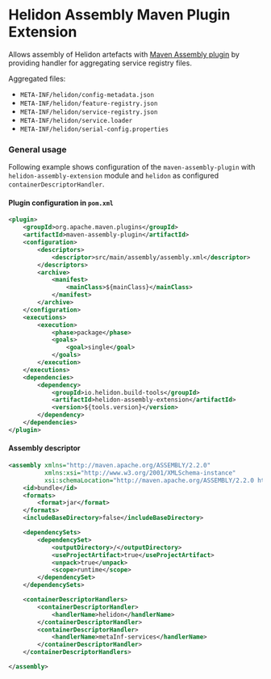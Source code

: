 # Helidon Assembly Maven Plugin Extension

Allows assembly of Helidon artefacts with [Maven Assembly plugin](https://maven.apache.org/plugins/maven-assembly-plugin/)
by providing handler for aggregating service registry files.

Aggregated files:
 * `META-INF/helidon/config-metadata.json`
 * `META-INF/helidon/feature-registry.json`
 * `META-INF/helidon/service-registry.json`
 * `META-INF/helidon/service.loader`
 * `META-INF/helidon/serial-config.properties`

### General usage

Following example shows configuration of the `maven-assembly-plugin` with `helidon-assembly-extension` module
and `helidon` as configured `containerDescriptorHandler`.

#### Plugin configuration in `pom.xml`

```xml
<plugin>
    <groupId>org.apache.maven.plugins</groupId>
    <artifactId>maven-assembly-plugin</artifactId>
    <configuration>
        <descriptors>
            <descriptor>src/main/assembly/assembly.xml</descriptor>
        </descriptors>
        <archive>
            <manifest>
                <mainClass>${mainClass}</mainClass>
            </manifest>
        </archive>
    </configuration>
    <executions>
        <execution>
            <phase>package</phase>
            <goals>
                <goal>single</goal>
            </goals>
        </execution>
    </executions>
    <dependencies>
        <dependency>
            <groupId>io.helidon.build-tools</groupId>
            <artifactId>helidon-assembly-extension</artifactId>
            <version>${tools.version}</version>
        </dependency>
    </dependencies>
</plugin>
```

#### Assembly descriptor

```xml
<assembly xmlns="http://maven.apache.org/ASSEMBLY/2.2.0"
          xmlns:xsi="http://www.w3.org/2001/XMLSchema-instance"
          xsi:schemaLocation="http://maven.apache.org/ASSEMBLY/2.2.0 http://maven.apache.org/xsd/assembly-2.2.0.xsd">
    <id>bundle</id>
    <formats>
        <format>jar</format>
    </formats>
    <includeBaseDirectory>false</includeBaseDirectory>

    <dependencySets>
        <dependencySet>
            <outputDirectory>/</outputDirectory>
            <useProjectArtifact>true</useProjectArtifact>
            <unpack>true</unpack>
            <scope>runtime</scope>
        </dependencySet>
    </dependencySets>

    <containerDescriptorHandlers>
        <containerDescriptorHandler>
            <handlerName>helidon</handlerName>
        </containerDescriptorHandler>
        <containerDescriptorHandler>
            <handlerName>metaInf-services</handlerName>
        </containerDescriptorHandler>
    </containerDescriptorHandlers>

</assembly>
```
